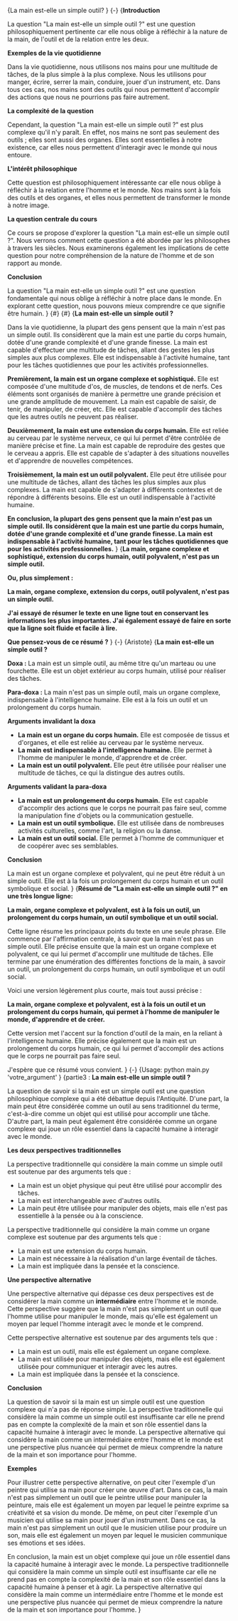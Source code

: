 {La main est-elle un simple outil? }
{-}
{**Introduction**

La question "La main est-elle un simple outil ?" est une question philosophiquement pertinente car elle nous oblige à réfléchir à la nature de la main, de l'outil et de la relation entre les deux.

**Exemples de la vie quotidienne**

Dans la vie quotidienne, nous utilisons nos mains pour une multitude de tâches, de la plus simple à la plus complexe. Nous les utilisons pour manger, écrire, serrer la main, conduire, jouer d'un instrument, etc. Dans tous ces cas, nos mains sont des outils qui nous permettent d'accomplir des actions que nous ne pourrions pas faire autrement.

**La complexité de la question**

Cependant, la question "La main est-elle un simple outil ?" est plus complexe qu'il n'y paraît. En effet, nos mains ne sont pas seulement des outils ; elles sont aussi des organes. Elles sont essentielles à notre existence, car elles nous permettent d'interagir avec le monde qui nous entoure.

**L'intérêt philosophique**

Cette question est philosophiquement intéressante car elle nous oblige à réfléchir à la relation entre l'homme et le monde. Nos mains sont à la fois des outils et des organes, et elles nous permettent de transformer le monde à notre image.

**La question centrale du cours**

Ce cours se propose d'explorer la question "La main est-elle un simple outil ?". Nous verrons comment cette question a été abordée par les philosophes à travers les siècles. Nous examinerons également les implications de cette question pour notre compréhension de la nature de l'homme et de son rapport au monde.

**Conclusion**

La question "La main est-elle un simple outil ?" est une question fondamentale qui nous oblige à réfléchir à notre place dans le monde. En explorant cette question, nous pouvons mieux comprendre ce que signifie être humain.
}
{#}
{#}
{**La main est-elle un simple outil ?**

Dans la vie quotidienne, la plupart des gens pensent que la main n'est pas un simple outil. Ils considèrent que la main est une partie du corps humain, dotée d'une grande complexité et d'une grande finesse. La main est capable d'effectuer une multitude de tâches, allant des gestes les plus simples aux plus complexes. Elle est indispensable à l'activité humaine, tant pour les tâches quotidiennes que pour les activités professionnelles.

**Premièrement, la main est un organe complexe et sophistiqué.** Elle est composée d'une multitude d'os, de muscles, de tendons et de nerfs. Ces éléments sont organisés de manière à permettre une grande précision et une grande amplitude de mouvement. La main est capable de saisir, de tenir, de manipuler, de créer, etc. Elle est capable d'accomplir des tâches que les autres outils ne peuvent pas réaliser.

**Deuxièmement, la main est une extension du corps humain.** Elle est reliée au cerveau par le système nerveux, ce qui lui permet d'être contrôlée de manière précise et fine. La main est capable de reproduire des gestes que le cerveau a appris. Elle est capable de s'adapter à des situations nouvelles et d'apprendre de nouvelles compétences.

**Troisièmement, la main est un outil polyvalent.** Elle peut être utilisée pour une multitude de tâches, allant des tâches les plus simples aux plus complexes. La main est capable de s'adapter à différents contextes et de répondre à différents besoins. Elle est un outil indispensable à l'activité humaine.

**En conclusion, la plupart des gens pensent que la main n'est pas un simple outil. Ils considèrent que la main est une partie du corps humain, dotée d'une grande complexité et d'une grande finesse. La main est indispensable à l'activité humaine, tant pour les tâches quotidiennes que pour les activités professionnelles.**
}
{**La main, organe complexe et sophistiqué, extension du corps humain, outil polyvalent, n'est pas un simple outil.**

**Ou, plus simplement :**

**La main, organe complexe, extension du corps, outil polyvalent, n'est pas un simple outil.**

**J'ai essayé de résumer le texte en une ligne tout en conservant les informations les plus importantes. J'ai également essayé de faire en sorte que la ligne soit fluide et facile à lire.**

**Que pensez-vous de ce résumé ?**
}
{-}
{Aristote}
{**La main est-elle un simple outil ?**

**Doxa :** La main est un simple outil, au même titre qu'un marteau ou une fourchette. Elle est un objet extérieur au corps humain, utilisé pour réaliser des tâches.

**Para-doxa :** La main n'est pas un simple outil, mais un organe complexe, indispensable à l'intelligence humaine. Elle est à la fois un outil et un prolongement du corps humain.

**Arguments invalidant la doxa**

* **La main est un organe du corps humain.** Elle est composée de tissus et d'organes, et elle est reliée au cerveau par le système nerveux.
* **La main est indispensable à l'intelligence humaine.** Elle permet à l'homme de manipuler le monde, d'apprendre et de créer.
* **La main est un outil polyvalent.** Elle peut être utilisée pour réaliser une multitude de tâches, ce qui la distingue des autres outils.

**Arguments validant la para-doxa**

* **La main est un prolongement du corps humain.** Elle est capable d'accomplir des actions que le corps ne pourrait pas faire seul, comme la manipulation fine d'objets ou la communication gestuelle.
* **La main est un outil symbolique.** Elle est utilisée dans de nombreuses activités culturelles, comme l'art, la religion ou la danse.
* **La main est un outil social.** Elle permet à l'homme de communiquer et de coopérer avec ses semblables.

**Conclusion**

La main est un organe complexe et polyvalent, qui ne peut être réduit à un simple outil. Elle est à la fois un prolongement du corps humain et un outil symbolique et social.
}
{**Résumé de "La main est-elle un simple outil ?" en une très longue ligne:**

**La main, organe complexe et polyvalent, est à la fois un outil, un prolongement du corps humain, un outil symbolique et un outil social.**

Cette ligne résume les principaux points du texte en une seule phrase. Elle commence par l'affirmation centrale, à savoir que la main n'est pas un simple outil. Elle précise ensuite que la main est un organe complexe et polyvalent, ce qui lui permet d'accomplir une multitude de tâches. Elle termine par une énumération des différentes fonctions de la main, à savoir un outil, un prolongement du corps humain, un outil symbolique et un outil social.

Voici une version légèrement plus courte, mais tout aussi précise :

**La main, organe complexe et polyvalent, est à la fois un outil et un prolongement du corps humain, qui permet à l'homme de manipuler le monde, d'apprendre et de créer.**

Cette version met l'accent sur la fonction d'outil de la main, en la reliant à l'intelligence humaine. Elle précise également que la main est un prolongement du corps humain, ce qui lui permet d'accomplir des actions que le corps ne pourrait pas faire seul.

J'espère que ce résumé vous convient.
}
{-}
{Usage: python main.py 'votre_argument'
}
{partie3 : **La main est-elle un simple outil ?**

La question de savoir si la main est un simple outil est une question philosophique complexe qui a été débattue depuis l'Antiquité. D'une part, la main peut être considérée comme un outil au sens traditionnel du terme, c'est-à-dire comme un objet qui est utilisé pour accomplir une tâche. D'autre part, la main peut également être considérée comme un organe complexe qui joue un rôle essentiel dans la capacité humaine à interagir avec le monde.

**Les deux perspectives traditionnelles**

La perspective traditionnelle qui considère la main comme un simple outil est soutenue par des arguments tels que :

* La main est un objet physique qui peut être utilisé pour accomplir des tâches.
* La main est interchangeable avec d'autres outils.
* La main peut être utilisée pour manipuler des objets, mais elle n'est pas essentielle à la pensée ou à la conscience.

La perspective traditionnelle qui considère la main comme un organe complexe est soutenue par des arguments tels que :

* La main est une extension du corps humain.
* La main est nécessaire à la réalisation d'un large éventail de tâches.
* La main est impliquée dans la pensée et la conscience.

**Une perspective alternative**

Une perspective alternative qui dépasse ces deux perspectives est de considérer la main comme un **intermédiaire** entre l'homme et le monde. Cette perspective suggère que la main n'est pas simplement un outil que l'homme utilise pour manipuler le monde, mais qu'elle est également un moyen par lequel l'homme interagit avec le monde et le comprend.

Cette perspective alternative est soutenue par des arguments tels que :

* La main est un outil, mais elle est également un organe complexe.
* La main est utilisée pour manipuler des objets, mais elle est également utilisée pour communiquer et interagir avec les autres.
* La main est impliquée dans la pensée et la conscience.

**Conclusion**

La question de savoir si la main est un simple outil est une question complexe qui n'a pas de réponse simple. La perspective traditionnelle qui considère la main comme un simple outil est insuffisante car elle ne prend pas en compte la complexité de la main et son rôle essentiel dans la capacité humaine à interagir avec le monde. La perspective alternative qui considère la main comme un intermédiaire entre l'homme et le monde est une perspective plus nuancée qui permet de mieux comprendre la nature de la main et son importance pour l'homme.

**Exemples**

Pour illustrer cette perspective alternative, on peut citer l'exemple d'un peintre qui utilise sa main pour créer une œuvre d'art. Dans ce cas, la main n'est pas simplement un outil que le peintre utilise pour manipuler la peinture, mais elle est également un moyen par lequel le peintre exprime sa créativité et sa vision du monde. De même, on peut citer l'exemple d'un musicien qui utilise sa main pour jouer d'un instrument. Dans ce cas, la main n'est pas simplement un outil que le musicien utilise pour produire un son, mais elle est également un moyen par lequel le musicien communique ses émotions et ses idées.

En conclusion, la main est un objet complexe qui joue un rôle essentiel dans la capacité humaine à interagir avec le monde. La perspective traditionnelle qui considère la main comme un simple outil est insuffisante car elle ne prend pas en compte la complexité de la main et son rôle essentiel dans la capacité humaine à penser et à agir. La perspective alternative qui considère la main comme un intermédiaire entre l'homme et le monde est une perspective plus nuancée qui permet de mieux comprendre la nature de la main et son importance pour l'homme.
}
